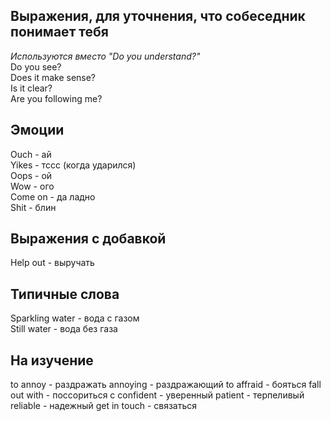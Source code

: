 ## Выражения, для уточнения, что собеседник понимает тебя  
*Используются вместо "Do you understand?"*  
Do you see?  
Does it make sense?  
Is it clear?  
Are you following me?  
  
## Эмоции  
Ouch - ай  
Yikes - тссс (когда ударился)  
Oops - ой  
Wow - ого  
Come on - да ладно  
Shit - блин
  
## Выражения с добавкой  
Help out - выручать

## Типичные слова
Sparkling water - вода с газом  
Still water - вода без газа

## На изучение
to annoy - раздражать
annoying - раздражающий
to affraid - бояться 
fall out with - поссориться с
confident - уверенный
patient - терпеливый
reliable - надежный
get in touch - связаться